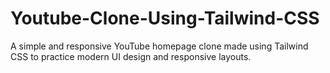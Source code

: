 # Youtube-Clone-Using-Tailwind-CSS
A simple and responsive YouTube homepage clone made using Tailwind CSS to practice modern UI design and responsive layouts.
